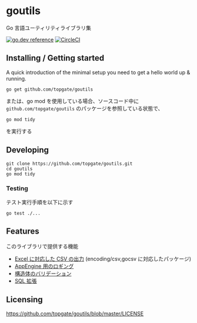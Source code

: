 # goutils

Go 言語ユーティリティライブラリ集

[![go.dev reference](https://img.shields.io/badge/go.dev-reference-007d9c?logo=go&logoColor=white&style=flat-square)](https://pkg.go.dev/github.com/topgate/goutils)
[![CircleCI](https://circleci.com/gh/topgate/goutils.svg?style=shield)](https://circleci.com/gh/topgate/goutils)

## Installing / Getting started

A quick introduction of the minimal setup you need to get a hello world up &
running.

```shell
go get github.com/topgate/goutils
```

または、go mod を使用している場合、ソースコード中に `github.com/topgate/goutils` のパッケージを参照している状態で、

```shell
go mod tidy
```

を実行する

## Developing

```shell
git clone https://github.com/topgate/goutils.git
cd goutils
go mod tidy
```

### Testing

テスト実行手順を以下に示す

```shell
go test ./...
```

## Features

このライブラリで提供する機能

- [Excel に対応した CSV の出力](https://pkg.go.dev/github.com/topgate/goutils/interop/excel?tab=subdirectories) (encoding/csv,gocsv に対応したパッケージ)
- [AppEngine 用のロギング](https://pkg.go.dev/github.com/topgate/goutils/gcp/appengine/log)
- [構造体のバリデーション](https://pkg.go.dev/github.com/topgate/goutils/validate)
- [SQL 拡張](https://pkg.go.dev/github.com/topgate/goutils/database/sqlx)

## Licensing

https://github.com/topgate/goutils/blob/master/LICENSE
